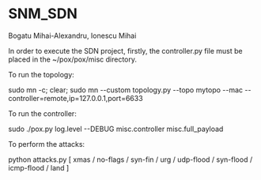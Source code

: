 # SNM_SDN
Bogatu Mihai-Alexandru, Ionescu Mihai


In order to execute the SDN project, firstly, the controller.py file
must be placed in the ~/pox/pox/misc directory.


To run the topology:

sudo mn -c; 
clear;
sudo mn --custom topology.py --topo mytopo --mac --controller=remote,ip=127.0.0.1,port=6633

To run the controller:

sudo ./pox.py log.level --DEBUG misc.controller misc.full_payload


To perform the attacks:

python attacks.py [ xmas / no-flags / syn-fin / urg / udp-flood / syn-flood / icmp-flood / land ]